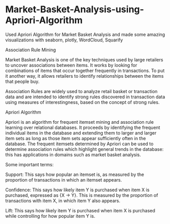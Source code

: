 # Market-Basket-Analysis-using-Apriori-Algorithm
Used Apriori Algorithm for Market Basket Analysis and made some amazing visualizations with seaborn, plotly, WordCloud, Squarify



Association Rule Mining

Market Basket Analysis is one of the key techniques used by large retailers to uncover associations between items. It works by looking for combinations of items that occur together frequently in transactions. To put it another way, it allows retailers to identify relationships between the items that people buy.

Association Rules are widely used to analyze retail basket or transaction data and are intended to identify strong rules discovered in transaction data using measures of interestingness, based on the concept of strong rules.


Apriori Algorithm

Apriori is an algorithm for frequent itemset mining and association rule learning over relational databases. It proceeds by identifying the frequent individual items in the database and extending them to larger and larger item sets as long as those item sets appear sufficiently often in the database. The frequent itemsets determined by Apriori can be used to determine association rules which highlight general trends in the database: this has applications in domains such as market basket analysis.


Some important terms:

Support: This says how popular an itemset is, as measured by the proportion of transactions in which an itemset appears.

Confidence: This says how likely item Y is purchased when item X is purchased, expressed as {X -> Y}. This is measured by the proportion of transactions with item X, in which item Y also appears.

Lift: This says how likely item Y is purchased when item X is purchased while controlling for how popular item Y is.
